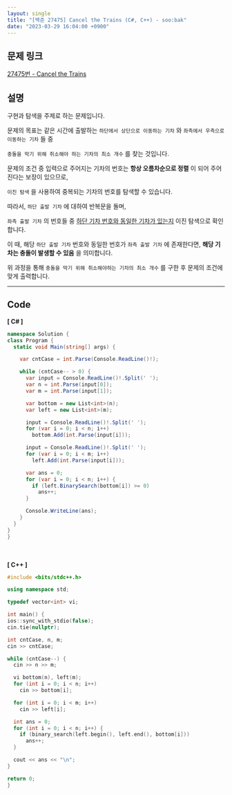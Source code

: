 ```yaml
---
layout: single
title: "[백준 27475] Cancel the Trains (C#, C++) - soo:bak"
date: "2023-03-29 16:04:00 +0900"
---
```


## 문제 링크
  [27475번 - Cancel the Trains](https://www.acmicpc.net/problem/27475)

## 설명
구현과 탐색을 주제로 하는 문제입니다. <br>

문제의 목표는 같은 시간에 출발하는 `하단에서 상단으로 이동하는 기차` 와 `좌측에서 우측으로 이동하는 기차` 들 중 <br>

`충돌을 막기 위해 취소해야 하는 기차의 최소 개수` 를 찾는 것입니다.<br>

문제의 조건 중 입력으로 주어지는 기차의 번호는 <b>항상 오름차순으로 정렬</b> 이 되어 주어진다는 보장이 있으므로, <br>

`이진 탐색` 을 사용하여 중복되는 기차의 번호를 탐색할 수 있습니다. <br>

따라서, `하단 출발 기차` 에 대하여 반복문을 돌며, <br>

`좌측 출발 기차` 의 번호들 중 <u>하단 기차 번호와 동일한 기차가 있는지</u> 이진 탐색으로 확인합니다. <br>

이 때, 해당 `하단 출발 기차` 번호와 동일한 번호가 `좌측 출발 기차` 에 존재한다면, <b>해당 기차는 충돌이 발생할 수 있음</b> 을 의미합니다. <br>

위 과정을 통해 `충돌을 막기 위해 취소해야하는 기차의 최소 개수` 를 구한 후 문제의 조건에 맞게 출력합니다. <br>

- - -

## Code
<b>[ C# ] </b>
<br>

  ```c#
namespace Solution {
  class Program {
    static void Main(string[] args) {

      var cntCase = int.Parse(Console.ReadLine()!);

      while (cntCase-- > 0) {
        var input = Console.ReadLine()!.Split(' ');
        var n = int.Parse(input[0]);
        var m = int.Parse(input[1]);

        var bottom = new List<int>(n);
        var left = new List<int>(m);

        input = Console.ReadLine()!.Split(' ');
        for (var i = 0; i < n; i++)
          bottom.Add(int.Parse(input[i]));

        input = Console.ReadLine()!.Split(' ');
        for (var i = 0; i < m; i++)
          left.Add(int.Parse(input[i]));

        var ans = 0;
        for (var i = 0; i < n; i++) {
          if (left.BinarySearch(bottom[i]) >= 0)
            ans++;
        }

        Console.WriteLine(ans);
      }
    }
  }
}
  ```
<br><br>
<b>[ C++ ] </b>
<br>

  ```c++
#include <bits/stdc++.h>

using namespace std;

typedef vector<int> vi;

int main() {
  ios::sync_with_stdio(false);
  cin.tie(nullptr);

  int cntCase, n, m;
  cin >> cntCase;

  while (cntCase--) {
    cin >> n >> m;

    vi bottom(n), left(m);
    for (int i = 0; i < n; i++)
      cin >> bottom[i];

    for (int i = 0; i < m; i++)
      cin >> left[i];

    int ans = 0;
    for (int i = 0; i < n; i++) {
      if (binary_search(left.begin(), left.end(), bottom[i]))
        ans++;
    }

    cout << ans << "\n";
  }

  return 0;
}
  ```
